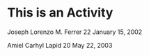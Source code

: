 # This is an Activity
Joseph Lorenzo M. Ferrer
22
January 15, 2002


Amiel Carhyl Lapid
20
May 22, 2003